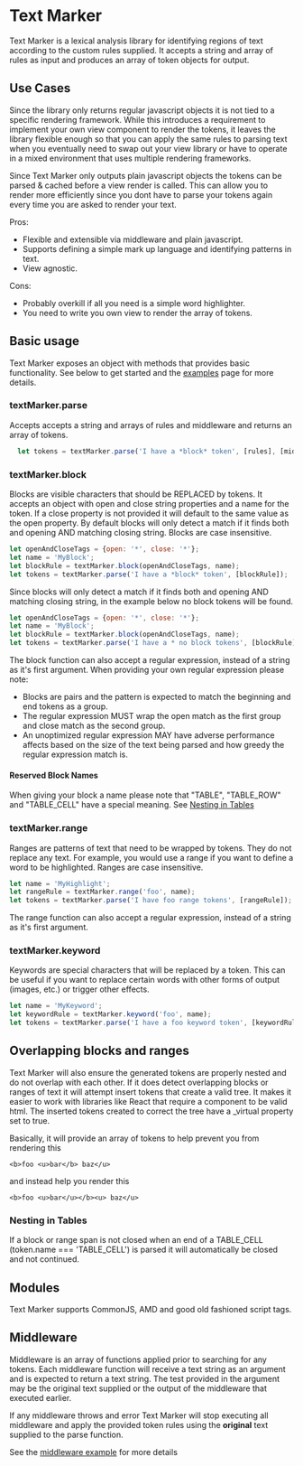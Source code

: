 # Text Marker
Text Marker is a lexical analysis library for identifying regions of text according to the custom rules supplied.  It accepts a string and array of rules as input and produces an array of token objects for output.

## Use Cases
Since the library only returns regular javascript objects it is not tied to a specific rendering framework. While this introduces a requirement to implement your own view component to render the tokens, it leaves the library flexible enough so that you can apply the same rules to parsing text when you eventually need to swap out your view library or have to operate in a mixed environment that uses multiple rendering frameworks.

Since Text Marker only outputs plain javascript objects the tokens can be parsed & cached before a view render is called. This can allow you to render more efficiently since you dont have to parse your tokens again every time you are asked to render your text.

Pros:
  - Flexible and extensible via middleware and plain javascript.
  - Supports defining a simple mark up language and identifying patterns in text.
  - View agnostic.

 Cons:
  - Probably overkill if all you need is a simple word highlighter.
  - You need to write you own view to render the array of tokens.

## Basic usage
Text Marker exposes an object with methods that provides basic functionality. See below to get started and the [examples](https://github.com/Paul-Guerra/text-marker/tree/master/examples) page for more details.

### textMarker.parse
Accepts accepts a string and arrays of rules and middleware and returns an array of tokens.
````javascript
  let tokens = textMarker.parse('I have a *block* token', [rules], [middleware]);
````


### textMarker.block
Blocks are visible characters that should be REPLACED by tokens. It accepts an object with open and close string properties and a name for the token. If a close property is not provided it will default to the same value as the open property. By default blocks will only detect a match if it finds both and opening AND matching closing string. Blocks are case insensitive.

````javascript
let openAndCloseTags = {open: '*', close: '*'};
let name = 'MyBlock';
let blockRule = textMarker.block(openAndCloseTags, name);
let tokens = textMarker.parse('I have a *block* token', [blockRule]);
````

Since blocks will only detect a match if it finds both and opening AND matching closing string, in the example below no block tokens will be found.

````javascript
let openAndCloseTags = {open: '*', close: '*'};
let name = 'MyBlock';
let blockRule = textMarker.block(openAndCloseTags, name);
let tokens = textMarker.parse('I have a * no block tokens', [blockRule]);
````

The block function can also accept a regular expression, instead of a string as it's first argument. When providing your own regular expression please note:
- Blocks are pairs and the pattern is expected to match the beginning and end tokens as a group.
- The regular expression MUST wrap the open match as the first group and close match as the second group.
- An unoptimized regular expression MAY have adverse performance affects based on the size of the text being parsed and how greedy the regular expression match is.


#### Reserved Block Names
When giving your block a name please note that "TABLE", "TABLE_ROW" and "TABLE_CELL" have a special meaning. See [Nesting in Tables](#nesting-in-tables)

### textMarker.range
Ranges are patterns of text that need to be wrapped by tokens. They do not replace any text. For example, you would use a range if you want to define a word to be highlighted. Ranges are case insensitive.

````javascript
let name = 'MyHighlight';
let rangeRule = textMarker.range('foo', name);
let tokens = textMarker.parse('I have foo range tokens', [rangeRule]);
````

The range function can also accept a regular expression, instead of a string as it's first argument.

### textMarker.keyword
Keywords are special characters that will be replaced by a token. This can be useful if you want to replace certain words with other forms of output (images, etc.) or trigger other effects.

````javascript
let name = 'MyKeyword';
let keywordRule = textMarker.keyword('foo', name);
let tokens = textMarker.parse('I have a foo keyword token', [keywordRule]);
````

## Overlapping blocks and ranges
Text Marker will also ensure the generated tokens are properly nested and do not overlap with each other. If it does detect overlapping blocks or ranges of text it will attempt insert tokens that create a valid tree. It makes it easier to work with libraries like React that require a component to be valid html. The inserted tokens created to correct the tree have a _virtual property set to true.

Basically, it will provide an array of tokens to help prevent you from rendering this
````
<b>foo <u>bar</b> baz</u>
````
and instead help you render this
````
<b>foo <u>bar</u></b><u> baz</u>
````

### Nesting in Tables
If a block or range span is not closed when an end of a TABLE_CELL (token.name === 'TABLE_CELL') is parsed it will automatically be closed and not continued.

## Modules
Text Marker supports CommonJS, AMD and good old fashioned script tags. 

## Middleware
Middleware is an array of functions applied prior to searching for any tokens. Each middleware function will receive a text string as an argument and is expected to return a text string. The test provided in the argument may be the original text supplied or the output of the middleware that executed earlier.

If any middleware throws and error Text Marker will stop executing all middleware and apply the provided token rules using the **original** text supplied to the parse function.

See the [middleware example](https://github.com/Paul-Guerra/text-marker/blob/master/examples/middleware.html) for more details
